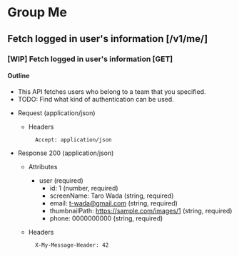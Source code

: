 # Group Me

## Fetch logged in user's information [/v1/me/]

### [WIP] Fetch logged in user's information [GET]

#### Outline

* This API fetches users who belong to a team that you specified.
* TODO: Find what kind of authentication can be used.

+ Request (application/json)

    + Headers

            Accept: application/json

+ Response 200 (application/json)

    + Attributes
        + user (required)
            + id: 1 (number, required)
            + screenName: Taro Wada (string, required)
            + email: t-wada@gmail.com (string, required)
            + thumbnailPath: https://sample.com/images/1 (string, required)
            + phone: 0000000000 (string, required)

    + Headers

            X-My-Message-Header: 42

